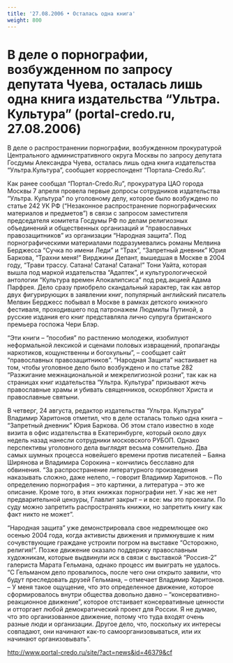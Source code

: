 ```yaml
---
title: '27.08.2006 • Осталась одна книга'
weight: 800
---
```


# В деле о порнографии, возбужденном по запросу депутата Чуева, осталась лишь одна книга издательства “Ультра. Культура” (portal-credo.ru, 27.08.2006)

В деле о распространении порнографии, возбужденном прокуратурой Центрального административного округа Москвы по запросу депутата Госдумы Александра Чуева, осталась лишь одна книга издательства “Ультра.Культура”, сообщает корреспондент “Портала-Credo.Ru”.

Как ранее сообщал “Портал-Credo.Ru”, прокуратура ЦАО города Москвы 7 апреля провела первые допросы сотрудников издательства “Ультра. Культура” по уголовному делу, которое было возбуждено по статье 242 УК РФ (“Незаконное распространение порнографических материалов и предметов”) в связи с запросом заместителя председателя комитета Госдумы РФ по делам религиозных объединений и общественных организаций и “православных правозащитников” из организации “Народная защита”. Под порнографическими материалами подразумевались романы Мелвина Берджесса “Сучка по имени Леди” и “Трах”, “Запретный дневник” Юрия Баркова, “Трахни меня!” Вирджини Депант, вышедшая в Москве в 2004 году, “Трави трассу. Сатана! Сатана! Сатана!” Тони Уайта, которая вышла под маркой издательства “Адаптек”, и культурологической антологии “Культура времен Апокалипсиса” под ред.акцией Адама Парфрея. Дело сразу приобрело скандальный характер, так как автор двух фигурирующих в заявлении книг, популярный английский писатель Мелвин Берджесс побывал в Москве в рамках детского книжного фестиваля, проходившего под патронажем Людмилы Путиной, а русские издания его книг представляла лично супруга британского премьера госпожа Чери Блэр.

“Эти книги – “пособия” по растлению молодежи, изобилуют неформальной лексикой и сценами половых извращений, пропаганды наркотиков, кощунственны и богохульны”, – сообщает сайт “православных правозащитников”. “Народная Защита” настаивает на том, чтобы уголовное дело было возбуждено и по статье 282 “Разжигание межнациональной и межрелигиозной розни”, так как на страницах книг издательства “Ультра. Культура” призывают жечь православные храмы и убивать священников, оскорбляют Христа и православные святыни.

В четверг, 24 августа, редактор издательства “Ультра. Культура” Владимир Харитонов отметил, что в деле осталась только одна книга – “Запретный дневник” Юрия Баркова. Об этом стало известно в ходе визита в офис издательства в Екатеринбурге, который около двух недель назад нанесли сотрудники московского РУБОП. Однако перспективы уголовного дела выглядят весьма сомнительно. Два самых шумных процесса новейшего времени против писателей – Баяна Ширянова и Владимира Сорокина – кончились бесславно для обвинения. “За распространение литературного произведения наказывать сложно, даже нелепо, – говорит Владимир Харитонов. – По определению порнография – это картинки, а литература – это же описание. Кроме того, в этих книжках порнографии нет. У нас же нет предварительной цензуры, Главлит закрыт – и все: мы это проехали. По суду можно запретить распространять книжки, но запретить книгу как факт никто не может”.

“Народная защита” уже демонстрировала свое недремлющее око осенью 2004 года, когда активисты движения и примкнувшие к ним сочувствующие граждане устроили погром на выставке “Осторожно, религия!”. Позже движение оказало поддержку православным художникам, которые выдвинули иск в связи с выставкой “Россия-2” галериста Марата Гельмана, однако процесс им выиграть не удалось. “С Гельманом дело провалилось, после чего они открыто заявили, что будут преследовать друзей Гельмана, – отмечает Владимир Харитонов. – У меня такое ощущение, что это определенное движение, которое сформировалось внутри общества довольно давно – “консервативно-реакционное движение”, которое отстаивает консервативные ценности и отторгает любой демократический проект для России. Я не думаю, что это организованное движение, потому что туда входят очень разные люди и организации. Другое дело, что, поскольку их интересы совпадают, они начинают как-то самоорганизовываться, или их начинают организовывать”.

http://www.portal-credo.ru/site/?act=news&id=46379&cf